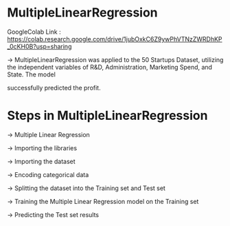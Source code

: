 # MultipleLinearRegression

GoogleColab Link : https://colab.research.google.com/drive/1jubOxkC6Z9ywPhVTNzZWRDhKP_0cKH0B?usp=sharing

-> MultipleLinearRegression was applied to the 50 Startups Dataset, utilizing the independent variables of R&D, Administration, Marketing Spend, and State. The model

successfully predicted the profit.

# Steps in MultipleLinearRegression

-> Multiple Linear Regression

-> Importing the libraries

-> Importing the dataset

-> Encoding categorical data

-> Splitting the dataset into the Training set and Test set

-> Training the Multiple Linear Regression model on the Training set

-> Predicting the Test set results
